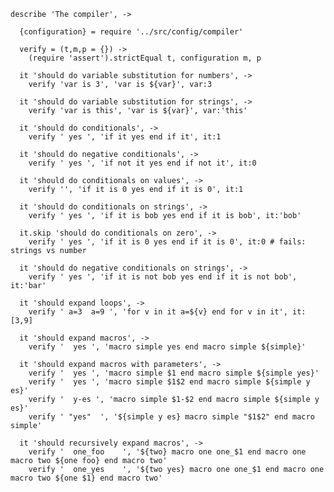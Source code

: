     describe 'The compiler', ->

      {configuration} = require '../src/config/compiler'

      verify = (t,m,p = {}) ->
        (require 'assert').strictEqual t, configuration m, p

      it 'should do variable substitution for numbers', ->
        verify 'var is 3', 'var is ${var}', var:3

      it 'should do variable substitution for strings', ->
        verify 'var is this', 'var is ${var}', var:'this'

      it 'should do conditionals', ->
        verify ' yes ', 'if it yes end if it', it:1

      it 'should do negative conditionals', ->
        verify ' yes ', 'if not it yes end if not it', it:0

      it 'should do conditionals on values', ->
        verify '', 'if it is 0 yes end if it is 0', it:1

      it 'should do conditionals on strings', ->
        verify ' yes ', 'if it is bob yes end if it is bob', it:'bob'

      it.skip 'should do conditionals on zero', ->
        verify ' yes ', 'if it is 0 yes end if it is 0', it:0 # fails: strings vs number

      it 'should do negative conditionals on strings', ->
        verify ' yes ', 'if it is not bob yes end if it is not bob', it:'bar'

      it 'should expand loops', ->
        verify ' a=3  a=9 ', 'for v in it a=${v} end for v in it', it:[3,9]

      it 'should expand macros', ->
        verify '  yes ', 'macro simple yes end macro simple ${simple}'

      it 'should expand macros with parameters', ->
        verify '  yes ', 'macro simple $1 end macro simple ${simple yes}'
        verify '  yes ', 'macro simple $1$2 end macro simple ${simple y es}'
        verify '  y-es ', 'macro simple $1-$2 end macro simple ${simple y es}'
        verify ' "yes"  ', '${simple y es} macro simple "$1$2" end macro simple'

      it 'should recursively expand macros', ->
        verify '  one_foo    ', '${two} macro one one_$1 end macro one macro two ${one foo} end macro two'
        verify '  one_yes    ', '${two yes} macro one one_$1 end macro one macro two ${one $1} end macro two'
